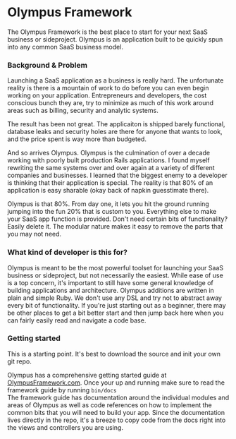 # Olympus Framework

The Olympus Framework is the best place to start for your next SaaS business
or sideproject. Olympus is an application built to be quickly spun into any
common SaaS business model. 


### Background & Problem

Launching a SaaS application as a business is really hard. The unfortunate 
reality is there is a mountain of work to do before you can even begin working
on your application. Entrepreneurs and developers, the cost conscious bunch
they are, try to minimize as much of this work around areas such as billing,
security and analytic systems. 

The result has been not great. The applicaiton is shipped barely 
functional, database leaks and security holes are there for anyone that wants
to look, and the price spent is way more than budgeted. 

And so arrives Olympus. Olympus is the culmination of over a decade working 
with poorly built production Rails applications. I found myself rewriting
the same systems over and over again at a variety of different companies and
businesses. I learned that the biggest enemy to a developer is thinking that
their application is special. The reality is that 80% of an application is 
easy sharable (okay back of napkin guesstimate there). 

Olympus is that 80%. From day one, it lets you hit the ground running jumping
into the fun 20% that is custom to you. Everything else to make your SaaS app
function is provided. Don't need certain bits of functionality? Easily delete
it. The modular nature makes it easy to remove the parts that you may not need.

### What kind of developer is this for?

Olympus is meant to be the most powerful toolset for launching your SaaS
business or sideproject, but not necessarily the easiest. While 
ease of use is a top concern, it's important to still have some 
general knowledge of building applications and architecture. 
Olympus additions are written in plain and simple Ruby. We
don't use any DSL and try not to abstract away every bit of functionality. If
you're just starting out as a beginner, there may be other places to get a bit
better start and then jump back here when you can fairly easily read and 
navigate a code base. 

### Getting started

This is a starting point. It's best to download the source and init your own
git repo. 

Olympus has a comprehensive getting started guide at [OlympusFramework.com](https://www.olympusframework.com/). 
Once your up and running make sure to read the framework guide by running `bin/docs`  
The framework guide has documentation around the individual modules and areas
of Olympus as well as code references on how to implement the common bits that
you will need to build your app. Since the documentation lives directly in the
repo, it's a breeze to copy code from the docs right into the views and 
controllers you are using. 
